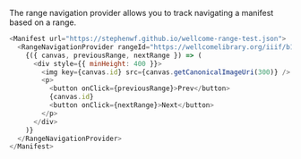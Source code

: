 The range navigation provider allows you to track navigating a manifest based on a
range.

```js
<Manifest url="https://stephenwf.github.io/wellcome-range-test.json">
  <RangeNavigationProvider rangeId="https://wellcomelibrary.org/iiif/b18035723/range/illustrations">
    {({ canvas, previousRange, nextRange }) => (
      <div style={{ minHeight: 400 }}>
        <img key={canvas.id} src={canvas.getCanonicalImageUri(300)} />
        <p>
          <button onClick={previousRange}>Prev</button>
          {canvas.id}
          <button onClick={nextRange}>Next</button>
        </p>
      </div>
    )}
  </RangeNavigationProvider>
</Manifest>
```

